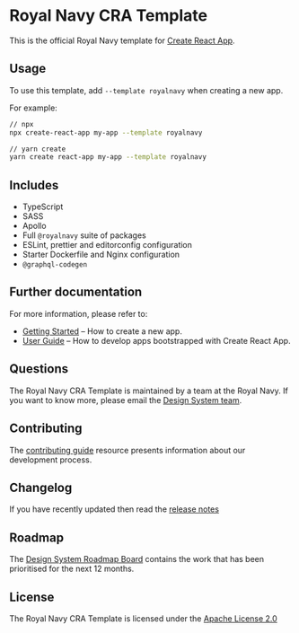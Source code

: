 # Royal Navy CRA Template

This is the official Royal Navy template for [Create React App](https://github.com/facebook/create-react-app).

## Usage

To use this template, add `--template royalnavy` when creating a new app.

For example:

```sh
// npx
npx create-react-app my-app --template royalnavy

// yarn create
yarn create react-app my-app --template royalnavy
```

## Includes

- TypeScript
- SASS
- Apollo
- Full `@royalnavy` suite of packages
- ESLint, prettier and editorconfig configuration
- Starter Dockerfile and Nginx configuration
- `@graphql-codegen`

## Further documentation

For more information, please refer to:

- [Getting Started](https://create-react-app.dev/docs/getting-started) – How to create a new app.
- [User Guide](https://create-react-app.dev) – How to develop apps bootstrapped with Create React App.

## Questions
The Royal Navy CRA Template is maintained by a team at the Royal Navy. If you want to know more, please email the [Design System team](mailto:design-system@royalnavy.io).

## Contributing
The [contributing guide](https://github.com/Royal-Navy/design-system/blob/master/docs/contributing.md) resource presents information about our development process.

## Changelog
If you have recently updated then read the [release notes](https://github.com/Royal-Navy/design-system/releases)

## Roadmap
The [Design System Roadmap Board](https://github.com/orgs/Royal-Navy/projects/5) contains the work that has been prioritised for the next 12 months.

## License
The Royal Navy CRA Template is licensed under the [Apache License 2.0](https://github.com/Royal-Navy/design-system/blob/master/LICENSE)
